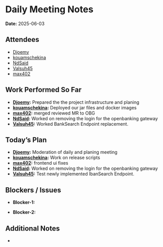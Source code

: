# 
# # 
# Daily Meeting Notes

**Date:** 2025-06-03

## Attendees
- [Djoemy](https://github.com/Djoemy)
- [kouamschekina](https://github.com/kouamschekina)
- [NdSaid](https://github.com/NdSaid)
- [Valsuh45](https://github.com/Valsuh45)
- [max402](https://github.com/max402)

## Work Performed So Far
- **[Djoemy](https://github.com/Djoemy):**   Prepared the the project infrastructure and planing
- **[kouamschekina](https://github.com/kouamschekina):** Deployed our jar files and docker images
- **[max402](https://github.com/max402):** merged reviewed MR to OBG
- **[NdSaid](https://github.com/NdSaid):** Worked on removing the login for the openbanking gateway
- **[Valsuh45](https://github.com/Valsuh45):** Worked BankSearch Endpoint replacement.

## Today’s Plan
- **[Djoemy](https://github.com/Djoemy):** Moderation of daily and planing meeting
- **[kouamschekina](https://github.com/kouamschekina):** Work on release scripts
- **[max402](https://github.com/max402):** frontend ui fixes
- **[NdSaid](https://github.com/NdSaid):** Worked on removing the login for the openbanking gateway
- **[Valsuh45](https://github.com/Valsuh45):** Test newly implemented IbanSearch Endpoint.

## Blockers / Issues
- **Blocker-1:** 

- **Blocker-2:** 

## Additional Notes
- 
